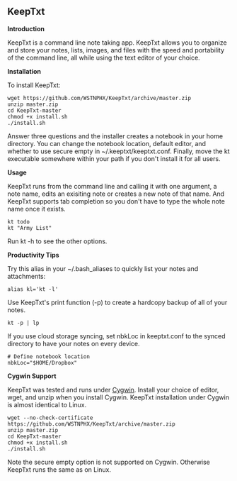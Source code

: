 KeepTxt
-------

**Introduction**

KeepTxt is a command line note taking app. KeepTxt allows you to organize and
store your notes, lists, images, and files with the speed and portability of the
command line, all while using the text editor of your choice.

**Installation**

To install KeepTxt:

    wget https://github.com/WSTNPHX/KeepTxt/archive/master.zip
    unzip master.zip
    cd KeepTxt-master
    chmod +x install.sh
    ./install.sh

Answer three questions and the installer creates a notebook in your home
directory. You can change the notebook location, default editor, and whether to
use secure empty in ~/.keeptxt/keeptxt.conf. Finally, move the kt executable
somewhere within your path if you don't install it for all users.

**Usage**

KeepTxt runs from the command line and calling it with one argument, a note name,
edits an exisiting note or creates a new note of that name. And KeepTxt supports
tab completion so you don't have to type the whole note name once it exists.

    kt todo
    kt "Army List"

Run kt -h to see the other options.

**Productivity Tips**

Try this alias in your ~/.bash_aliases to quickly list your notes and
attachments:

    alias kl='kt -l'

Use KeepTxt's print function (-p) to create a hardcopy backup of all of your notes.

    kt -p | lp

If you use cloud storage syncing, set nbkLoc in keeptxt.conf to the synced directory
to have your notes on every device.

    # Define notebook location
    nbkLoc="$HOME/Dropbox"    

**Cygwin Support**

KeepTxt was tested and runs under [Cygwin](http://cygwin.com/). Install your
choice of editor, wget, and unzip when you install Cygwin. KeepTxt installation
under Cygwin is almost identical to Linux.

    wget --no-check-certificate https://github.com/WSTNPHX/KeepTxt/archive/master.zip
    unzip master.zip
    cd KeepTxt-master
    chmod +x install.sh
    ./install.sh

Note the secure empty option is not supported on Cygwin. Otherwise KeepTxt runs
the same as on Linux.
